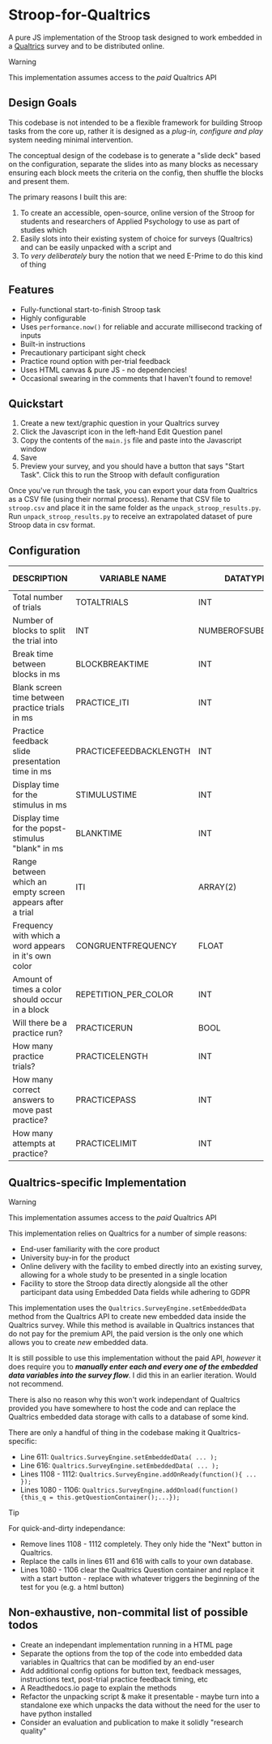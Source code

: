 # Stroop-for-Qualtrics
 A pure JS implementation of the Stroop task designed to work embedded in a [Qualtrics](https://www.qualtrics.com/) survey and to be distributed online.

> [!WARNING]
> This implementation assumes access to the *paid* Qualtrics API

## Design Goals
 This codebase is not intended to be a flexible framework for building Stroop tasks from the core up, rather it is designed as a *plug-in, configure and play* system needing minimal intervention.

 The conceptual design of the codebase is to generate a "slide deck" based on the configuration, separate the slides into as many blocks as necessary ensuring each block meets the criteria on the config, then shuffle the blocks and present them.

 The primary reasons I built this are:
 1. To create an accessible, open-source, online version of the Stroop for students and researchers of Applied Psychology to use as part of studies which
 2. Easily slots into their existing system of choice for surveys (Qualtrics) and can be easily unpacked with a script and
 3. To *very deliberately* bury the notion that we need E-Prime to do this kind of thing

## Features
- Fully-functional start-to-finish Stroop task
- Highly configurable
- Uses `performance.now()` for reliable and accurate millisecond tracking of inputs
- Built-in instructions
- Precautionary participant sight check
- Practice round option with per-trial feedback
- Uses HTML canvas & pure JS - no dependencies!
- Occasional swearing in the comments that I haven't found to remove!

## Quickstart
 1. Create a new text/graphic question in your Qualtrics survey
 2. Click the Javascript icon in the left-hand Edit Question panel
 3. Copy the contents of the `main.js` file and paste into the Javascript window
 4. Save
 5. Preview your survey, and you should have a button that says "Start Task". Click this to run the Stroop with default configuration

 Once you've run through the task, you can export your data from Qualtrics as a CSV file (using their normal process). Rename that CSV file to `stroop.csv` and place it in the same folder as the `unpack_stroop_results.py`. Run `unpack_stroop_results.py` to receive an extrapolated dataset of pure Stroop data in csv format.

## Configuration
| DESCRIPTION  | VARIABLE NAME | DATATYPE | DEFAULT VALUE |
| ------------- | ------------- | ------------- | ------------- |
| Total number of trials | TOTALTRIALS | INT | 128 |
| Number of blocks to split the trial into | INT | NUMBEROFSUBBLOCKS | 2 |
| Break time between blocks in ms | BLOCKBREAKTIME | INT | 10000 |
| Blank screen time between practice trials in ms | PRACTICE_ITI | INT | 500 |
| Practice feedback slide presentation time in ms | PRACTICEFEEDBACKLENGTH | INT | 3000 |
| Display time for the stimulus in ms | STIMULUSTIME | INT | 500 |
| Display time for the popst-stimulus "blank" in ms | BLANKTIME | INT | 2000 |
| Range between which an empty screen appears after a trial | ITI | ARRAY(2) | [250,700] |
| Frequency with which a word appears in it's own color | CONGRUENTFREQUENCY | FLOAT | 0.25 |
| Amount of times a color should occur in a block | REPETITION_PER_COLOR | INT | 16 |
| Will there be a practice run? | PRACTICERUN | BOOL | true |
| How many practice trials? | PRACTICELENGTH | INT | 16 |
| How many correct answers to move past practice? | PRACTICEPASS | INT | 10 |
| How many attempts at practice? | PRACTICELIMIT | INT | 2 |

## Qualtrics-specific Implementation
> [!WARNING]
> This implementation assumes access to the *paid* Qualtrics API

This implementation relies on Qualtrics for a number of simple reasons:
- End-user familiarity with the core product
- University buy-in for the product
- Online delivery with the facility to embed directly into an existing survey, allowing for a whole study to be presented in a single location
- Facility to store the Stroop data directly alongside all the other participant data using Embedded Data fields while adhering to GDPR

This implementation uses the `Qualtrics.SurveyEngine.setEmbeddedData` method from the Qualtrics API to create new embedded data inside the Qualtrics survey. While this method is available in Qualtrics instances that do not pay for the premium API, the paid version is the only one which allows you to create *new* embedded data.

It is still possible to use this implementation without the paid API, *however* it does require you to ***manually enter each and every one of the embedded data variables into the survey flow***. I did this in an earlier iteration. Would not recommend.

There is also no reason why this won't work independant of Qualtrics provided you have somewhere to host the code and can replace the Qualtrics embedded data storage with calls to a database of some kind.

There are only a handful of thing in the codebase making it Qualtrics-specific:
- Line 611: `Qualtrics.SurveyEngine.setEmbeddedData( ... );`
- Line 616: `Qualtrics.SurveyEngine.setEmbeddedData( ... );`
- Lines 1108 - 1112: `Qualtrics.SurveyEngine.addOnReady(function(){ ... });`
- Lines 1080 - 1106: `Qualtrics.SurveyEngine.addOnload(function(){this_q = this.getQuestionContainer();...});`

> [!TIP]
> For quick-and-dirty independance:
> - Remove lines 1108 - 1112 completely. They only hide the "Next" button in Qualtrics.
> - Replace the calls in lines 611 and 616 with calls to your own database.
> - Lines 1080 - 1106 clear the Qualtrics Question container and replace it with a start button - replace with whatever triggers the beginning of the test for you (e.g. a html button)

## Non-exhaustive, non-commital list of possible todos
- Create an independant implementation running in a HTML page
- Separate the options from the top of the code into embedded data variables in Qualtrics that can be modified by an end-user
- Add additional config options for button text, feedback messages, instructions text, post-trial practice feedback timing, etc
- A Readthedocs.io page to explain the methods
- Refactor the unpacking script & make it presentable - maybe turn into a standalone exe which unpacks the data without the need for the user to have python installed
- Consider an evaluation and publication to make it solidly "research quality"